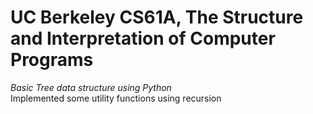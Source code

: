 # UC Berkeley CS61A, The Structure and Interpretation of Computer Programs 
  _Basic Tree data structure using Python <br />_
  Implemented some utility functions using recursion

